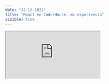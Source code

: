 ```yaml
---
date: "12-12-2022"
title: "React en CoderHouse, mi experiencia"
visible: true
---
```

<iframe src="https://www.youtube.com/embed/TaqS3-P4y5M" allowfullscreen></iframe>
